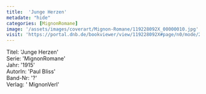 ```yaml
---
title:  'Junge Herzen'
metadate: "hide"
categories: [MignonRomane]
image: '/assets/images/coverart/Mignon-Romane/119228092X_00000010.jpg'
visit: 'https://portal.dnb.de/bookviewer/view/119228092X#page/n0/mode/2up'
---
```

Titel: 'Junge Herzen' <br>
Serie: 'MignonRomane' <br>
Jahr: '1915' <br>
AutorIn: 'Paul Bliss' <br>
Band-Nr: '?' <br>
Verlag: ' MignonVerl'